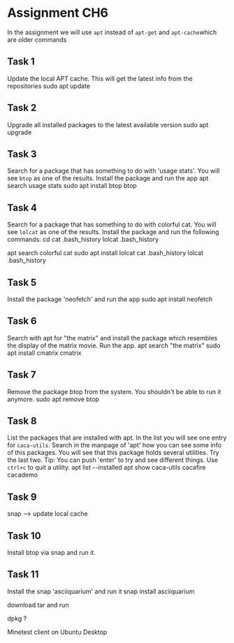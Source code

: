 # Assignment CH6

In the assignment we will use `apt` instead of `apt-get` and `apt-cache`which are older commands

## Task 1
Update the local APT cache. This will get the latest info from the repositories
sudo apt update

## Task 2
Upgrade all installed packages to the latest available version
sudo apt upgrade

## Task 3
Search for a package that has something to do with 'usage stats'. You will see `btop` as one of the results. Install the package and run the app
apt search usage stats
sudo apt install btop
btop

## Task 4
Search for a package that has something to do with colorful cat. You will see `lolcat` as one of the results. Install the package and run the following commands:
cd
cat .bash_history
lolcat .bash_history

apt search colorful cat
sudo apt install lolcat
cat .bash_history
lolcat .bash_history

## Task 5
Install the package 'neofetch' and run the app
sudo apt install neofetch

## Task 6
Search with apt for "the matrix" and install the package which resembles the display of the matrix movie. Run the app.
apt search "the matrix"
sudo apt install cmatrix
cmatrix

## Task 7
Remove the package btop from the system. You shouldn't be able to run it anymore.
sudo apt remove btop

## Task 8
List the packages that are installed with apt. In the list you will see one entry for `caca-utils`. Search in the manpage of 'apt' how you can see some info of this packages. You will see that this package holds several utilities. Try the last two. Tip: You can push 'enter' to try and see different things. Use `ctrl+c` to quit a utility.
apt list --installed
apt show caca-utils
cacafire
cacademo


## Task 9
snap --> update local cache

## Task 10
Install btop via snap and run it.



## Task 11
Install the snap 'asciiquarium' and run it
snap install asciiquarium




download tar and run

dpkg ?


Minetest client on Ubuntu Desktop 

